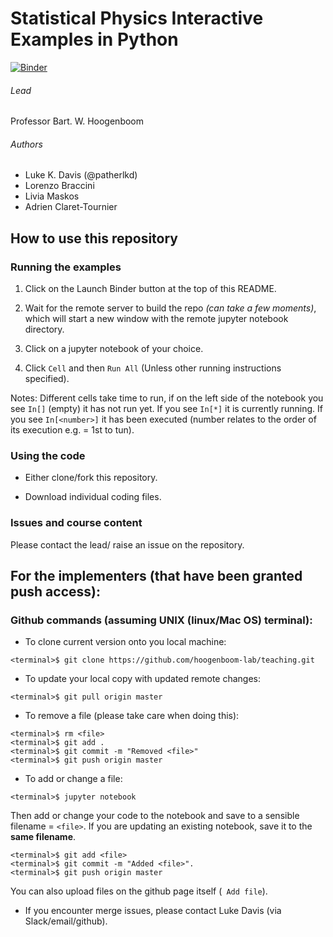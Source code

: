 # Statistical Physics Interactive Examples in Python

[![Binder](https://mybinder.org/badge_logo.svg)](https://mybinder.org/v2/gh/hoogenboom-lab/teaching/master)

###### Lead 
Professor Bart. W. Hoogenboom

###### Authors
- Luke K. Davis (@patherlkd)
- Lorenzo Braccini
- Livia Maskos
- Adrien Claret-Tournier

## How to use this repository

### Running the examples

1. Click on the Launch Binder button at the top of this README.

2. Wait for the remote server to build the repo *(can take a few moments)*, which will start a new window with the remote jupyter notebook directory.

3. Click on a jupyter notebook of your choice.

4. Click `Cell` and then `Run All` (Unless other running instructions specified).

Notes: Different cells take time to run, if on the left side of the notebook you see ``In[]`` (empty) it has not run yet. If you see ``In[*]`` it is currently running. If you see ``In[<number>]`` it has been executed (number relates to the order of its execution e.g. <number> = 1st to tun).

### Using the code

- Either clone/fork this repository.

- Download individual coding files.

### Issues and course content

Please contact the lead/ raise an issue on the repository.

## For the implementers (that have been granted push access):

### Github commands (assuming UNIX (linux/Mac OS) terminal):

- To clone current version onto you local machine:
```
<terminal>$ git clone https://github.com/hoogenboom-lab/teaching.git
```
- To update your local copy with updated remote changes:
```
<terminal>$ git pull origin master
```
- To remove a file (please take care when doing this):
```
<terminal>$ rm <file>
<terminal>$ git add .
<terminal>$ git commit -m "Removed <file>"
<terminal>$ git push origin master
```
- To add or change a file:
```
<terminal>$ jupyter notebook
```
Then add or change your code to the notebook and save to a sensible filename = ``<file>``. If you are updating an existing notebook, save it to the **same filename**.

```
<terminal>$ git add <file>
<terminal>$ git commit -m "Added <file>".
<terminal>$ git push origin master
```
You can also upload files on the github page itself (`` Add file``).

- If you encounter merge issues, please contact Luke Davis (via Slack/email/github).
